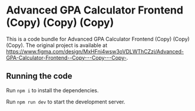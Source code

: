 
  # Advanced GPA Calculator Frontend (Copy) (Copy) (Copy)

  This is a code bundle for Advanced GPA Calculator Frontend (Copy) (Copy) (Copy). The original project is available at https://www.figma.com/design/MxHFni4wsw3oVDLWThCZzj/Advanced-GPA-Calculator-Frontend--Copy---Copy---Copy-.

  ## Running the code

  Run `npm i` to install the dependencies.

  Run `npm run dev` to start the development server.
  